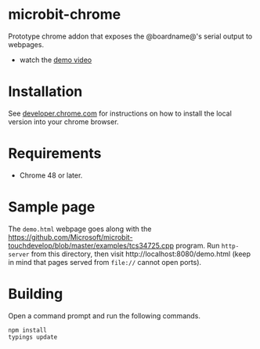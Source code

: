 # microbit-chrome
Prototype chrome addon that exposes the @boardname@'s serial output to webpages. 
* watch the [demo video](https://vimeo.com/146207766)

# Installation
See [developer.chrome.com](https://developer.chrome.com/extensions/getstarted#unpacked)
for instructions on how to install the local version into your chrome browser.

# Requirements
* Chrome 48 or later.

# Sample page
The `demo.html` webpage goes along with the
https://github.com/Microsoft/microbit-touchdevelop/blob/master/examples/tcs34725.cpp
program. Run `http-server` from this directory, then visit
http://localhost:8080/demo.html
(keep in mind that pages served from `file://` cannot open ports).

# Building

Open a command prompt and run the following commands.

````
npm install
typings update
````